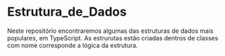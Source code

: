# Estrutura_de_Dados
Neste repositório encontraremos algumas das estruturas de dados mais populares, em TypeScript.
As estrurutas estão criadas dentros de classes com nome corresponde a lógica da estrutura.
